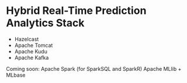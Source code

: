 # Hybrid Real-Time Prediction Analytics Stack

* Hazelcast
* Apache Tomcat
* Apache Kudu
* Apache Kafka

Coming soon: Apache Spark (for SparkSQL and SparkR)
Apache MLlib + MLbase

